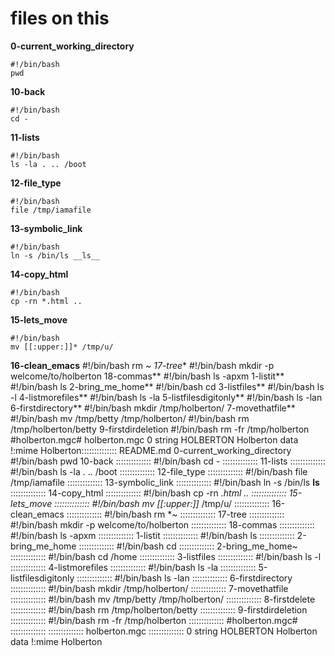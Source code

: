 # files on this

**0-current_working_directory**
```
#!/bin/bash
pwd
```

**10-back**
```
#!/bin/bash
cd -
```

**11-lists**
```
#!/bin/bash
ls -la . .. /boot
```
**12-file_type**
```
#!/bin/bash
file /tmp/iamafile
```
**13-symbolic_link**
```
#!/bin/bash
ln -s /bin/ls __ls__
```
**14-copy_html**
```
#!/bin/bash
cp -rn *.html ..
```
**15-lets_move**
```
#!/bin/bash
mv [[:upper:]]* /tmp/u/
```
**16-clean_emacs**
#!/bin/bash
rm *~
17-tree**
#!/bin/bash
mkdir -p welcome/to/holberton
18-commas**
#!/bin/bash
ls -apxm
1-listit**
#!/bin/bash
ls
2-bring_me_home**
#!/bin/bash
cd
3-listfiles**
#!/bin/bash
ls -l
4-listmorefiles**
#!/bin/bash
ls -la
5-listfilesdigitonly**
#!/bin/bash
ls -lan
6-firstdirectory**
#!/bin/bash
mkdir /tmp/holberton/
7-movethatfile**
#!/bin/bash
mv /tmp/betty /tmp/holberton/
#!/bin/bash
rm /tmp/holberton/betty
9-firstdirdeletion
#!/bin/bash
rm -fr /tmp/holberton
#holberton.mgc#
holberton.mgc
0 string HOLBERTON Holberton data
!:mime Holberton::::::::::::::
README.md
0-current_working_directory
#!/bin/bash
pwd
10-back
::::::::::::::
#!/bin/bash
cd -
::::::::::::::
11-lists
::::::::::::::
#!/bin/bash
ls -la . .. /boot
::::::::::::::
12-file_type
::::::::::::::
#!/bin/bash
file /tmp/iamafile
::::::::::::::
13-symbolic_link
::::::::::::::
#!/bin/bash
ln -s /bin/ls __ls__
::::::::::::::
14-copy_html
::::::::::::::
#!/bin/bash
cp -rn *.html ..
::::::::::::::
15-lets_move
::::::::::::::
#!/bin/bash
mv [[:upper:]]* /tmp/u/
::::::::::::::
16-clean_emacs
::::::::::::::
#!/bin/bash
rm *~
::::::::::::::
17-tree
::::::::::::::
#!/bin/bash
mkdir -p welcome/to/holberton
::::::::::::::
18-commas
::::::::::::::
#!/bin/bash
ls -apxm
::::::::::::::
1-listit
::::::::::::::
#!/bin/bash
ls
::::::::::::::
2-bring_me_home
::::::::::::::
#!/bin/bash
cd
::::::::::::::
2-bring_me_home~
::::::::::::::
#!/bin/bash
cd /home
::::::::::::::
3-listfiles
::::::::::::::
#!/bin/bash
ls -l
::::::::::::::
4-listmorefiles
::::::::::::::
#!/bin/bash
ls -la
::::::::::::::
5-listfilesdigitonly
::::::::::::::
#!/bin/bash
ls -lan
::::::::::::::
6-firstdirectory
::::::::::::::
#!/bin/bash
mkdir /tmp/holberton/
::::::::::::::
7-movethatfile
::::::::::::::
#!/bin/bash
mv /tmp/betty /tmp/holberton/
::::::::::::::
8-firstdelete
::::::::::::::
#!/bin/bash
rm /tmp/holberton/betty
::::::::::::::
9-firstdirdeletion
::::::::::::::
#!/bin/bash
rm -fr /tmp/holberton
::::::::::::::
#holberton.mgc#
::::::::::::::
::::::::::::::
holberton.mgc
::::::::::::::
0 string HOLBERTON Holberton data
!:mime Holberton
